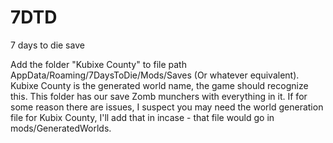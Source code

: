 # 7DTD
7 days to die save

Add the folder "Kubixe County" to file path AppData/Roaming/7DaysToDie/Mods/Saves (Or whatever equivalent). Kubixe County is the generated world name, the game should recognize this. This folder has our save Zomb munchers with everything in it. If for some reason there are issues, I suspect you may need the world generation file for Kubix County, I'll add that in incase - that file would go in mods/GeneratedWorlds.

